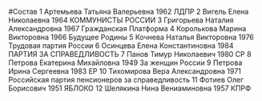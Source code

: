 #Состав
1 Артемьева Татьяна Валерьевна 1962 ЛДПР
2 Вигель Елена Николаевна 1964 КОММУНИСТЫ РОССИИ
3 Григорьева Наталия Александровна 1967 Гражданская Платформа
4 Королькова Марина Викторовна 1966 Будущее Родины
5 Кочнева Наталья Викторовна 1976 Трудовая партия России
6 Осинцева Елена Константиновна 1984 ПАРТИЯ ЗА СПРАВЕДЛИВОСТЬ
7 Панов Тимур Николаевич 1980 СР
8 Петрова Екатерина Михайловна 1949 За женщин России
9 Петрова Ирина Сергеевна 1983 ЕР
10 Тихомирова Вера Александровна 1971 Российская партия пенсионеров за справедливость
11 Фотиев Олег Борисович 1951 ЯБЛОКО
12 Шелякина Нина Вениаминовна 1957 КПРФ
